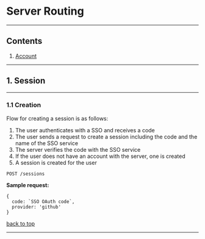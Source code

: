 # Server Routing

*** 

## Contents

1. [Account](#1-account)

***

## 1. Session 

***

### 1.1 Creation

Flow for creating a session is as follows:

1. The user authenticates with a SSO and receives a code
2. The user sends a request to create a session including the code and the name of the SSO service
3. The server verifies the code with the SSO service
4. If the user does not have an account with the server, one is created
5. A session is created for the user

`POST /sessions`

__Sample request:__

```
{
  code: `SSO OAuth code`,
  provider: 'github'
}
```

[back to top](#contents)

***
